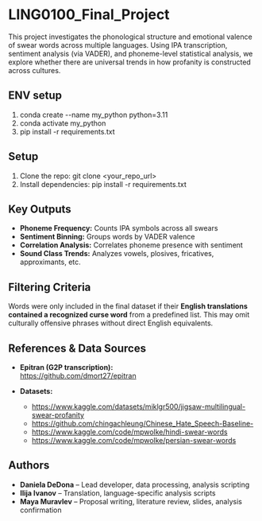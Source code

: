 # LING0100_Final_Project

This project investigates the phonological structure and emotional valence of swear words across multiple languages. Using IPA transcription, sentiment analysis (via VADER), and phoneme-level statistical analysis, we explore whether there are universal trends in how profanity is constructed across cultures.

## ENV setup

1. conda create --name my_python python=3.11
2. conda activate my_python
3. pip install -r requirements.txt

## Setup

1. Clone the repo: git clone <your_repo_url>
2. Install dependencies: pip install -r requirements.txt




## Key Outputs

- **Phoneme Frequency:** Counts IPA symbols across all swears
- **Sentiment Binning:** Groups words by VADER valence
- **Correlation Analysis:** Correlates phoneme presence with sentiment
- **Sound Class Trends:** Analyzes vowels, plosives, fricatives, approximants, etc.



## Filtering Criteria

Words were only included in the final dataset if their **English translations contained a recognized curse word** from a predefined list. This may omit culturally offensive phrases without direct English equivalents.



## References & Data Sources

- **Epitran (G2P transcription):**  
  https://github.com/dmort27/epitran

- **Datasets:**  
  - https://www.kaggle.com/datasets/miklgr500/jigsaw-multilingual-swear-profanity  
  - https://github.com/chingachleung/Chinese_Hate_Speech-Baseline-  
  - https://www.kaggle.com/code/mpwolke/hindi-swear-words  
  - https://www.kaggle.com/code/mpwolke/persian-swear-words


## Authors

- **Daniela DeDona** – Lead developer, data processing, analysis scripting  
- **Ilija Ivanov** – Translation, language-specific analysis scripts  
- **Maya Muravlev** – Proposal writing, literature review, slides, analysis confirmation
